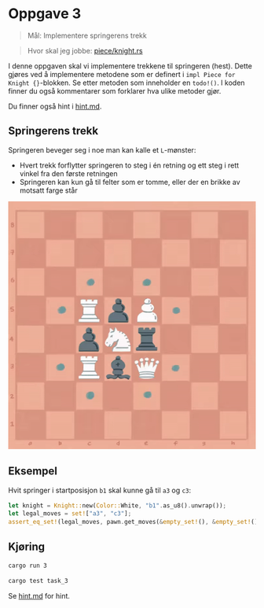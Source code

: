 # Oppgave 3
> Mål: Implementere springerens trekk

> Hvor skal jeg jobbe: [piece/knight.rs](piece/knight.rs)

I denne oppgaven skal vi implementere trekkene til springeren (hest). Dette gjøres ved å implementere metodene som 
er definert i `impl Piece for Knight {}`-blokken. Se etter metoden som inneholder en `todo!()`. I koden finner du 
også kommentarer som forklarer hva ulike metoder gjør.


Du finner også hint i [hint.md](hint.md).

## Springerens trekk
Springeren beveger seg i noe man kan kalle et `L`-mønster:
- Hvert trekk forflytter springeren to steg i én retning og ett steg i rett vinkel fra den
  første retningen
- Springeren kan kun gå til felter som er tomme, eller der en brikke av motsatt farge står

![Springertrekk](../../images/moves/knight.gif)

## Eksempel
Hvit springer i startposisjon `b1` skal kunne gå til `a3` og `c3`:

```rust
let knight = Knight::new(Color::White, "b1".as_u8().unwrap());
let legal_moves = set!["a3", "c3"];
assert_eq_set!(legal_moves, pawn.get_moves(&empty_set!(), &empty_set!());
```

## Kjøring
```bash
cargo run 3
```
```bash
cargo test task_3
```

Se [hint.md](hint.md) for hint.